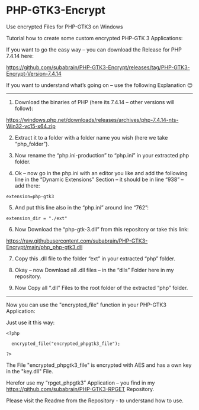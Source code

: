 # PHP-GTK3-Encrypt
Use encrypted Files for PHP-GTK3 on Windows

Tutorial how to create some custom encrypted PHP-GTK 3 Applications:

If you want to go the easy way – you can download the Release for PHP 7.4.14 here:

https://github.com/subabrain/PHP-GTK3-Encrypt/releases/tag/PHP-GTK3-Encrypt-Version-7.4.14

If you want to understand what’s going on – use the following Explanation 😊
___________________________________________________________________________

1.	Download the binaries of PHP (here its 7.4.14 – other versions will follow):

   https://windows.php.net/downloads/releases/archives/php-7.4.14-nts-Win32-vc15-x64.zip

2.	Extract it to a folder with a folder name you wish (here we take “php_folder”).

3.	Now rename the “php.ini-production” to “php.ini” in your extracted php folder.

4.	Ok – now go in the php.ini with an editor you like and add the following line in the “Dynamic Extensions” Section – it should be in line “938” – add there:

```
extension=php-gtk3
```

5.	And put this line also in the “php.ini” around line “762”:

```   
extension_dir = "./ext"
```

6.	Now Download the “php-gtk-3.dll” from this repository or take this link:

   https://raw.githubusercontent.com/subabrain/PHP-GTK3-Encrypt/main/php_php-gtk3.dll

7.	Copy this .dll file to the folder “ext” in your extracted “php” folder.

8.	Okay – now Download all .dll files – in the “dlls” Folder here in my repository.

9. Now Copy all “.dll” Files to the root folder of the extracted “php” folder.

___________________________________________________________________________

Now you can use the "encrypted_file" function in your PHP-GTK3 Application:

Just use it this way:

```
<?php

  encrypted_file("encrypted_phpgtk3_file");

?>
```

The File "encrypted_phpgtk3_file" is encrypted with AES and has a own key in the "key.dll" File. 

Herefor use my “rpget_phpgtk3” Application – you find in my https://github.com/subabrain/PHP-GTK3-RPGET Repository.

Please visit the Readme from the Repository - to understand how to use.
